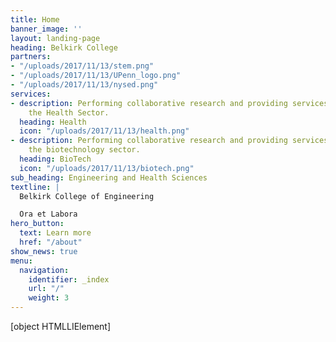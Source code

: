 ```yaml
---
title: Home
banner_image: ''
layout: landing-page
heading: Belkirk College
partners:
- "/uploads/2017/11/13/stem.png"
- "/uploads/2017/11/13/UPenn_logo.png"
- "/uploads/2017/11/13/nysed.png"
services:
- description: Performing collaborative research and providing services to support
    the Health Sector.
  heading: Health
  icon: "/uploads/2017/11/13/health.png"
- description: Performing collaborative research and providing services to support
    the biotechnology sector.
  heading: BioTech
  icon: "/uploads/2017/11/13/biotech.png"
sub_heading: Engineering and Health Sciences
textline: |
  Belkirk College of Engineering

  Ora et Labora
hero_button:
  text: Learn more
  href: "/about"
show_news: true
menu:
  navigation:
    identifier: _index
    url: "/"
    weight: 3
---
```


\[object HTMLLIElement\]